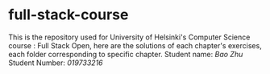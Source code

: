 # full-stack-course
This is the repository used for University of Helsinki's Computer Science course : Full Stack Open, here are the solutions of each chapter's exercises, each folder corresponding to specific chapter.
Student name: *Bao Zhu*
Student Number: *019733216*